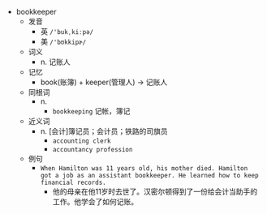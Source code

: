 - bookkeeper
  - 发音
    - 英 `/'bukˌkiːpə/`
    - 美 `/'bʊkkipɚ/`
  - 词义
    - n. 记账人
  - 记忆
    - book(账簿) + keeper(管理人) → 记账人
  - 同根词
    - n.
      - `bookkeeping` 记帐，簿记
  - 近义词
    - n. [会计]簿记员；会计员；铁路的司旗员
      - `accounting clerk`
      - `accountancy profession`
  - 例句
    - `When Hamilton was 11 years old, his mother died. Hamilton got a job as an assistant bookkeeper. He learned how to keep financial records.`
      - 他的母亲在他11岁时去世了。汉密尔顿得到了一份给会计当助手的工作。他学会了如何记账。

